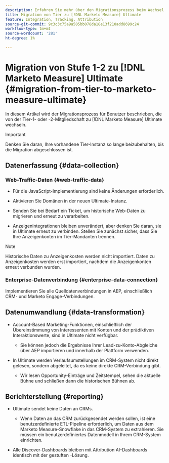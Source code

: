 ```yaml
---
description: Erfahren Sie mehr über den Migrationsprozess beim Wechsel vom  [!DNL Marketo Measure] gestuften Abonnement zu [!DNL Marketo Measure] Ultimate.
title: Migration von Tier zu [!DNL Marketo Measure] Ultimate
feature: Integration, Tracking, Attribution
source-git-commit: 9c3c3c75a9a505bb078da18e13f210add8699c24
workflow-type: tm+mt
source-wordcount: '281'
ht-degree: 1%

---
```


# Migration von Stufe 1-2 zu [!DNL Marketo Measure] Ultimate {#migration-from-tier-to-marketo-measure-ultimate}

In diesem Artikel wird der Migrationsprozess für Benutzer beschrieben, die von der Tier-1- oder -2-Mitgliedschaft zu [!DNL Marketo Measure] Ultimate wechseln.

>[!IMPORTANT]
>
>Denken Sie daran, Ihre vorhandene Tier-Instanz so lange beizubehalten, bis die Migration abgeschlossen ist.

## Datenerfassung {#data-collection}

### Web-Traffic-Daten {#web-traffic-data}

* Für die JavaScript-Implementierung sind keine Änderungen erforderlich.

* Aktivieren Sie Domänen in der neuen Ultimate-Instanz.

* Senden Sie bei Bedarf ein Ticket, um historische Web-Daten zu migrieren und erneut zu verarbeiten.

* Anzeigenintegrationen bleiben unverändert, aber denken Sie daran, sie in Ultimate erneut zu verbinden. Stellen Sie zunächst sicher, dass Sie Ihre Anzeigenkonten im Tier-Mandanten trennen.

>[!NOTE]
>
>Historische Daten zu Anzeigenkosten werden nicht importiert. Daten zu Anzeigenkosten werden erst importiert, nachdem die Anzeigenkonten erneut verbunden wurden.

### Enterprise-Datenverbindung {#enterprise-data-connection}

Implementieren Sie alle Quelldatenverbindungen in AEP, einschließlich CRM- und Marketo Engage-Verbindungen.

## Datenumwandlung {#data-transformation}

* Account-Based Marketing-Funktionen, einschließlich der Übereinstimmung von Interessenten mit Konten und der prädiktiven Interaktionswerte, sind in Ultimate nicht verfügbar.

   * Sie können jedoch die Ergebnisse Ihrer Lead-zu-Konto-Abgleiche über AEP importieren und innerhalb der Plattform verwenden.

* In Ultimate werden Verlaufsumstellungen im CRM-System nicht direkt gelesen, sondern abgeleitet, da es keine direkte CRM-Verbindung gibt.

   * Wir lesen Opportunity-Einträge und Zeitstempel, sehen die aktuelle Bühne und schließen dann die historischen Bühnen ab.

## Berichterstellung {#reporting}

* Ultimate sendet keine Daten an CRMs.

   * Wenn Daten an das CRM zurückgesendet werden sollen, ist eine benutzerdefinierte ETL-Pipeline erforderlich, um Daten aus dem Marketo Measure-Snowflake in das CRM-System zu extrahieren. Sie müssen ein benutzerdefiniertes Datenmodell in Ihrem CRM-System einrichten.

* Alle Discover-Dashboards bleiben mit Attribution AI-Dashboards identisch mit der gestuften -Lösung.
